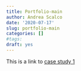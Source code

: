 ```yaml
---
title: Portfolio-main
author: Andrea Scalco
date: '2020-07-17'
slug: portfolio-main
categories: []
#tags:
draft: yes
---
```


This is a link to [case study 1](/portfolio/case_study_SUS)
